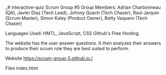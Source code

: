 _# interactive-quiz
Scrum Group #5
Group Members: Adrian Charbonneau (QA), Javier Diaz (Tech Lead), Johnny Quach (Tech Chaser), Raul Jarquin (Scrum Master), Simon Kaley (Product Owner), Betty Vaquero (Tech Chaser)

Languages Used: HMTL, JavaScript, CSS
Github's Free Hosting.

The website has the user answer questions. It then analyzes their answers to produce their scrum role they are best suited to perform.

Website
https://scrum-group-5.github.io./

Files
index.html
